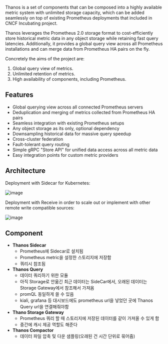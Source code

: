 
Thanos is a set of components that can be composed into a highly available metric system with unlimited storage capacity, which can be added seamlessly on top of existing Prometheus deployments that included in CNCF Incubating project.

Thanos leverages the Prometheus 2.0 storage format to cost-efficiently store historical metric data in any object storage while retaining fast query latencies. Additionally, it provides a global query view across all Prometheus installations and can merge data from Prometheus HA pairs on the fly.

Concretely the aims of the project are:

1. Global query view of metrics.
2. Unlimited retention of metrics.
3. High availability of components, including Prometheus.

## Features

- Global querying view across all connected Prometheus servers
- Deduplication and merging of metrics collected from Prometheus HA pairs
- Seamless integration with existing Prometheus setups
- Any object storage as its only, optional dependency
- Downsampling historical data for massive query speedup
- Cross-cluster federation
- Fault-tolerant query routing
- Simple gRPC "Store API" for unified data access across all metric data
- Easy integration points for custom metric providers

## Architecture

Deployment with Sidecar for Kubernetes:

![image](https://github.com/rlaisqls/TIL/assets/81006587/cad6a570-e180-40cd-b161-11af7b0e6543)

Deployment with Receive in order to scale out or implement with other remote write compatible sources:

![image](https://github.com/rlaisqls/TIL/assets/81006587/aef440a3-a1e7-43f3-9faa-1acf22603a41)

## Component

- **Thanos Sidecar**
  - Prometheus에 Sidecar로 설치됨
  - Prometheus metric을 설정한 스토리지에 저장함
  - 쿼리시 참조됨
- **Thanos Query**
  - 데이터 쿼리하기 위한 모듈
  - 아직 Storage로 안옮긴 최근 데이터는 SideCar에서, 오래된 데이터는 Storage Gateway에서 참조해서 가져옴
  - promQL 동일하게 쓸 수 있음
  - kiali, grafana 등 대시보드에도 prometheus url을 넣었던 곳에 Thanos Query url을 연결해줘야함
- **Thano Storage Gateway**
  - Prometheus 쿼리 할 때 스토리지에 저장된 데이터를 같이 가져올 수 있게 함
  - 중간에 캐시 제공 역할도 해준다
- **Thanos Compactor**
  - 데이터 파일 압축 및 다운 샘플링(오래된 건 시간 단위로 묶어줌)

